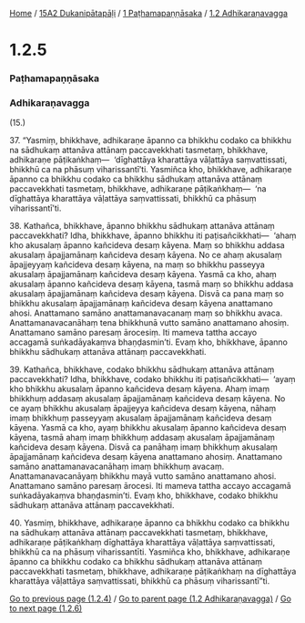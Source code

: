 
[Home](/) / [15A2 Dukanipātapāḷi](/tipitaka/15A2.md) / [1 Paṭhamapaṇṇāsaka](/tipitaka/15A2/1.md) / [1.2 Adhikaraṇavagga](/tipitaka/15A2/1/1.2.md)

# 1.2.5

### Paṭhamapaṇṇāsaka

### Adhikaraṇavagga

(15.)

37\. “Yasmiṃ, bhikkhave, adhikaraṇe āpanno ca bhikkhu codako ca bhikkhu na sādhukaṃ attanāva attānaṃ paccavekkhati tasmetaṃ, bhikkhave, adhikaraṇe pāṭikaṅkhaṃ—  ‘dīghattāya kharattāya vāḷattāya saṃvattissati, bhikkhū ca na phāsuṃ viharissantī’ti. Yasmiñca kho, bhikkhave, adhikaraṇe āpanno ca bhikkhu codako ca bhikkhu sādhukaṃ attanāva attānaṃ paccavekkhati tasmetaṃ, bhikkhave, adhikaraṇe pāṭikaṅkhaṃ—  ‘na dīghattāya kharattāya vāḷattāya saṃvattissati, bhikkhū ca phāsuṃ viharissantī’ti.

38\. Kathañca, bhikkhave, āpanno bhikkhu sādhukaṃ attanāva attānaṃ paccavekkhati? Idha, bhikkhave, āpanno bhikkhu iti paṭisañcikkhati—  ‘ahaṃ kho akusalaṃ āpanno kañcideva desaṃ kāyena. Maṃ so bhikkhu addasa akusalaṃ āpajjamānaṃ kañcideva desaṃ kāyena. No ce ahaṃ akusalaṃ āpajjeyyaṃ kañcideva desaṃ kāyena, na maṃ so bhikkhu passeyya akusalaṃ āpajjamānaṃ kañcideva desaṃ kāyena. Yasmā ca kho, ahaṃ akusalaṃ āpanno kañcideva desaṃ kāyena, tasmā maṃ so bhikkhu addasa akusalaṃ āpajjamānaṃ kañcideva desaṃ kāyena. Disvā ca pana maṃ so bhikkhu akusalaṃ āpajjamānaṃ kañcideva desaṃ kāyena anattamano ahosi. Anattamano samāno anattamanavacanaṃ maṃ so bhikkhu avaca. Anattamanavacanāhaṃ tena bhikkhunā vutto samāno anattamano ahosiṃ. Anattamano samāno paresaṃ ārocesiṃ. Iti mameva tattha accayo accagamā suṅkadāyakaṃva bhaṇḍasmin’ti. Evaṃ kho, bhikkhave, āpanno bhikkhu sādhukaṃ attanāva attānaṃ paccavekkhati.

39\. Kathañca, bhikkhave, codako bhikkhu sādhukaṃ attanāva attānaṃ paccavekkhati? Idha, bhikkhave, codako bhikkhu iti paṭisañcikkhati—  ‘ayaṃ kho bhikkhu akusalaṃ āpanno kañcideva desaṃ kāyena. Ahaṃ imaṃ bhikkhuṃ addasaṃ akusalaṃ āpajjamānaṃ kañcideva desaṃ kāyena. No ce ayaṃ bhikkhu akusalaṃ āpajjeyya kañcideva desaṃ kāyena, nāhaṃ imaṃ bhikkhuṃ passeyyaṃ akusalaṃ āpajjamānaṃ kañcideva desaṃ kāyena. Yasmā ca kho, ayaṃ bhikkhu akusalaṃ āpanno kañcideva desaṃ kāyena, tasmā ahaṃ imaṃ bhikkhuṃ addasaṃ akusalaṃ āpajjamānaṃ kañcideva desaṃ kāyena. Disvā ca panāhaṃ imaṃ bhikkhuṃ akusalaṃ āpajjamānaṃ kañcideva desaṃ kāyena anattamano ahosiṃ. Anattamano samāno anattamanavacanāhaṃ imaṃ bhikkhuṃ avacaṃ. Anattamanavacanāyaṃ bhikkhu mayā vutto samāno anattamano ahosi. Anattamano samāno paresaṃ ārocesi. Iti mameva tattha accayo accagamā suṅkadāyakaṃva bhaṇḍasmin’ti. Evaṃ kho, bhikkhave, codako bhikkhu sādhukaṃ attanāva attānaṃ paccavekkhati.

40\. Yasmiṃ, bhikkhave, adhikaraṇe āpanno ca bhikkhu codako ca bhikkhu na sādhukaṃ attanāva attānaṃ paccavekkhati tasmetaṃ, bhikkhave, adhikaraṇe pāṭikaṅkhaṃ dīghattāya kharattāya vāḷattāya saṃvattissati, bhikkhū ca na phāsuṃ viharissantīti. Yasmiñca kho, bhikkhave, adhikaraṇe āpanno ca bhikkhu codako ca bhikkhu sādhukaṃ attanāva attānaṃ paccavekkhati tasmetaṃ, bhikkhave, adhikaraṇe pāṭikaṅkhaṃ na dīghattāya kharattāya vāḷattāya saṃvattissati, bhikkhū ca phāsuṃ viharissantī”ti.

[Go to previous page (1.2.4)](/tipitaka/15A2/1/1.2/1.2.4.md) / [Go to parent page (1.2 Adhikaraṇavagga)](/tipitaka/15A2/1/1.2.md) / [Go to next page (1.2.6)](/tipitaka/15A2/1/1.2/1.2.6.md)


